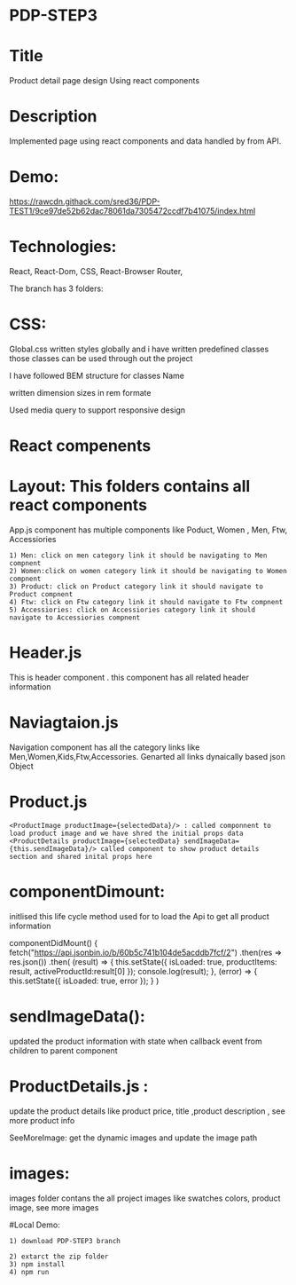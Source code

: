 # PDP-STEP3

# Title
  Product detail page design Using react components
  
# Description
  
  Implemented page using react components and data handled by from API.
  

# Demo:
  https://rawcdn.githack.com/sred36/PDP-TEST1/9ce97de52b62dac78061da7305472ccdf7b41075/index.html
  
# Technologies: 

  React, React-Dom, CSS, React-Browser Router, 
  

The branch has 3 folders:

# CSS:
  
  Global.css  written styles globally and i have written predefined classes those classes can be used through out the project

  I have followed BEM structure for classes Name 

  written dimension sizes in rem formate

  Used media query to support responsive design

# React compenents

# Layout: This folders contains all react components

  App.js component has multiple components like Poduct, Women , Men, Ftw, Accessiories
  
    1) Men: click on men category link it should be navigating to Men compnent
    2) Women:click on women category link it should be navigating to Women compnent
    3) Product: click on Product category link it should navigate to Product compnent
    4) Ftw: click on Ftw category link it should navigate to Ftw compnent
    5) Accessiories: click on Accessiories category link it should navigate to Accessiories compnent


# Header.js 
  This is header component . this component has all related header information
  
# Naviagtaion.js

  Navigation component has all the category links like Men,Women,Kids,Ftw,Accessories. Genarted all links dynaically based json Object
  
# Product.js

    <ProductImage productImage={selectedData}/> : called componnent to load product image and we have shred the initial props data
    <ProductDetails productImage={selectedData} sendImageData={this.sendImageData}/> called component to show product details section and shared inital props here
    
    
# componentDimount:

  initlised this life cycle method used for to load the Api to get all product information
  
   componentDidMount() {
    fetch("https://api.jsonbin.io/b/60b5c741b104de5acddb7fcf/2")
      .then(res => res.json())
      .then(
        (result) => {
          this.setState({
            isLoaded: true,
            productItems: result,
            activeProductId:result[0]
          });
          console.log(result);
        },
        (error) => {
          this.setState({
            isLoaded: true,
            error
          });
        }
      )
      
# sendImageData(): 

  updated the product information with state when  callback event from  children to parent component 
  
# ProductDetails.js :

  update the product details like product price, title ,product description , see more product info
  
   SeeMoreImage: get the dynamic images and update the image path
      
# images:

  images folder contans the all project images like swatches colors, product image, see more images


#Local Demo: 
    
    1) download PDP-STEP3 branch
    
    2) extarct the zip folder
    3) npm install
    4) npm run 
    
